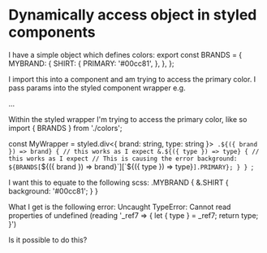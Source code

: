 
# Dynamically access object in styled components

I have a simple object which defines colors:
export const BRANDS = {
    MYBRAND: {
        SHIRT: {
            PRIMARY: '#00cc81',
        },
    },
};

I import this into a component and am trying to access the primary color. I pass params into the styled component wrapper e.g.
<MyWrapper brand='MYBRAND' type='SHIRT'>
    <div className="MYBRAND SHIRT">...</div>
</MyWrapper>

Within the styled wrapper I'm trying to access the primary color, like so
import { BRANDS } from './colors';

const MyWrapper = styled.div<{ brand: string, type: string }>`
    .${({ brand }) => brand} { // this works as I expect
        &.${({ type }) => type} { // this works as I expect
            // This is causing the error
            background: ${BRANDS[`${({ brand }) => brand}`][`${({ type }) => type}`].PRIMARY};
        }
    }
`;

I want this to equate to the following scss:
.MYBRAND {
    &.SHIRT {
        background: '#00cc81';
    }
}

What I get is the following error:
Uncaught TypeError: Cannot read properties of undefined (reading '_ref7 => {
  let {
    type
  } = _ref7;
  return type;
}')

Is it possible to do this?

        